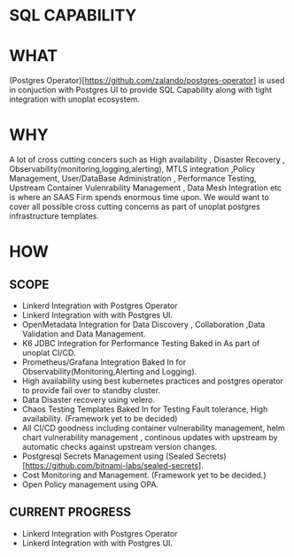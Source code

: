 # SQL CAPABILITY


# WHAT

(Postgres Operator)[https://github.com/zalando/postgres-operator] is used in conjuction with Postgres UI to provide SQL Capability along with tight integration with unoplat ecosystem.

# WHY

A lot of cross cutting concers such as High availability , Disaster Recovery , Observability(monitoring,logging,alerting), MTLS integration ,Policy Management, User/DataBase Administration , Performance Testing, Upstream Container Vulenrability Management , Data Mesh Integration etc is where an SAAS Firm spends enormous time upon.
We would want to cover all possible cross cutting concerns as part of unoplat postgres infrastructure templates.

# HOW

## SCOPE
- Linkerd Integration with Postgres Operator
- Linkerd Integration with with Postgres UI.
- OpenMetadata Integration for Data Discovery , Collaboration ,Data Validation and Data Management.
- K6 JDBC Integration for Performance Testing Baked in As part of unoplat CI/CD.
- Prometheus/Grafana Integration Baked In for Observability(Monitoring,Alerting and Logging).
- High availability using best kubernetes practices and postgres operator to provide fail over to standby cluster.
- Data Disaster recovery using velero.
- Chaos Testing Templates Baked In for Testing Fault tolerance, High availability. (Framework yet to be decided)
- All CI/CD goodness including container vulnerability management, helm chart vulnerability management , continous updates with upstream by automatic checks against upstream version changes.
- Postgresql Secrets Management using (Sealed Secrets)[https://github.com/bitnami-labs/sealed-secrets].
- Cost Monitoring and Management. (Framework yet to be decided.)
- Open Policy management using OPA.

## CURRENT PROGRESS
- Linkerd Integration with Postgres Operator
- Linkerd Integration with with Postgres UI.
